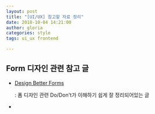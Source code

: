 ```yaml
---
layout: post
title: "[UI/UX] 참고할 자료 정리"
date: 2018-10-04 14:21:00
author: gloria
categories: style
tags: ui_ux frontend

---
```


## Form 디자인 관련 참고 글

- [Design Better Forms](https://uxdesign.cc/design-better-forms-96fadca0f49c) 

  : 폼 디자인 관련 Do/Don't가 이해하기 쉽게 잘 정리되어있는 글

- 


